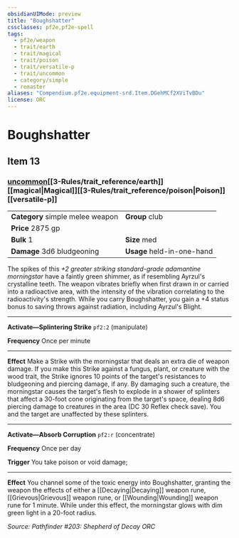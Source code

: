 ```yaml
---
obsidianUIMode: preview
title: "Boughshatter"
cssclasses: pf2e,pf2e-spell
tags:
  - pf2e/weapon
  - trait/earth
  - trait/magical
  - trait/poison
  - trait/versatile-p
  - trait/uncommon
  - category/simple
  - remaster
aliases: "Compendium.pf2e.equipment-srd.Item.DGehMCf2XViTvBDu"
license: ORC
---
```

# Boughshatter
## Item 13
### [uncommon](uncommon.md "Uncommon Rarity Trait")[[3-Rules/trait_reference/earth]][[magical|Magical]][[3-Rules/trait_reference/poison|Poison]][[versatile-p]]

|  |  |
| -- | -- |
| **Category** simple melee weapon | **Group** club |
| **Price** 2875 gp |  |
| **Bulk** 1 | **Size** med |
| **Damage** 3d6 bludgeoning  | **Usage** held-in-one-hand |



The spikes of this _+2 greater striking standard-grade adamantine morningstar_ have a faintly green shimmer, as if resembling Ayrzul's crystalline teeth. The weapon vibrates briefly when first drawn in or carried into a radioactive area, with the intensity of the vibration correlating to the radioactivity's strength. While you carry Boughshatter, you gain a +4 status bonus to saving throws against radiation, including Ayrzul's Blight.

* * *

**Activate—Splintering Strike** `pf2:2` (manipulate)

**Frequency** Once per minute

* * *

**Effect** Make a Strike with the morningstar that deals an extra die of weapon damage. If you make this Strike against a fungus, plant, or creature with the wood trait, the Strike ignores 10 points of the target's resistances to bludgeoning and piercing damage, if any. By damaging such a creature, the morningstar causes the target's flesh to explode in a shower of splinters that affect a 30-foot cone originating from the target's space, dealing 8d6 piercing damage to creatures in the area (DC 30 Reflex check save). You and the target are unaffected by these splinters.

* * *

**Activate—Absorb Corruption** `pf2:r` (concentrate)

**Frequency** Once per day

**Trigger** You take poison or void damage;

* * *

**Effect** You channel some of the toxic energy into Boughshatter, granting the weapon the effects of either a [[Decaying|Decaying]] weapon rune, [[Grievous|Grievous]] weapon rune, or [[Wounding|Wounding]] weapon rune for 1 minute. While under this effect, the morningstar glows with dim green light in a 20-foot radius.

*Source: Pathfinder #203: Shepherd of Decay*
*ORC*